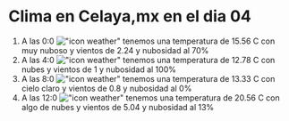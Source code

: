 # Clima en Celaya,mx en el dia 04

1. A las 0:0 !["icon weather"](http://openweathermap.org/img/w/04n.png) tenemos una temperatura de 15.56 C con muy nuboso y  vientos de 2.24 y nubosidad al 70%
1. A las 4:0 !["icon weather"](http://openweathermap.org/img/w/04n.png) tenemos una temperatura de 12.78 C con nubes y  vientos de 1 y nubosidad al 100%
1. A las 8:0 !["icon weather"](http://openweathermap.org/img/w/01d.png) tenemos una temperatura de 13.33 C con cielo claro y  vientos de 0.8 y nubosidad al 0%
1. A las 12:0 !["icon weather"](http://openweathermap.org/img/w/02d.png) tenemos una temperatura de 20.56 C con algo de nubes y  vientos de 5.04 y nubosidad al 13%
